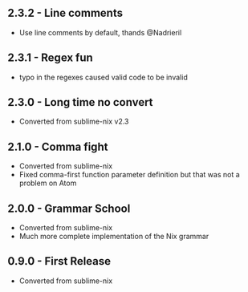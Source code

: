 ## 2.3.2 - Line comments

- Use line comments by default, thands @Nadrieril

## 2.3.1 - Regex fun

- typo in the regexes caused valid code to be invalid

## 2.3.0 - Long time no convert

- Converted from sublime-nix v2.3

## 2.1.0 - Comma fight

- Converted from sublime-nix
- Fixed comma-first function parameter definition but that was not a problem on Atom

## 2.0.0 - Grammar School

- Converted from sublime-nix
- Much more complete implementation of the Nix grammar

## 0.9.0 - First Release
* Converted from sublime-nix
